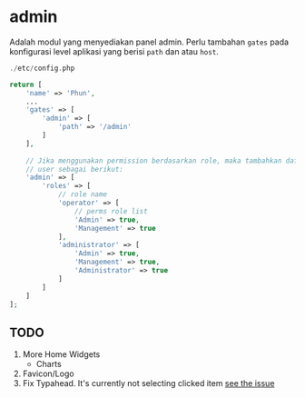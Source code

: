# admin

Adalah modul yang menyediakan panel admin. Perlu tambahan `gates` pada konfigurasi
level aplikasi yang berisi `path` dan atau `host`.

```php
./etc/config.php

return [
    'name' => 'Phun',
    ...
    'gates' => [
        'admin' => [
            'path' => '/admin'
        ]
    ],
    
    // Jika menggunakan permission berdasarkan role, maka tambahkan daftar role
    // user sebagai berikut:
    'admin' => [
        'roles' => [
            // role name
            'operator' => [
                // perms role list
                'Admin' => true,
                'Management' => true
            ],
            'administrator' => [
                'Admin' => true,
                'Management' => true,
                'Administrator' => true
            ]
        ]
    ]
];
```

## TODO

1. More Home Widgets
    - Charts
1. Favicon/Logo
1. Fix Typahead. It's currently not selecting clicked item [see the issue](https://github.com/bassjobsen/Bootstrap-3-Typeahead/issues/248)